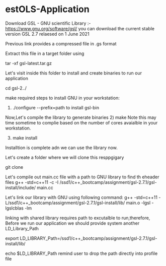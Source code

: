 # estOLS-Application
Download GSL - GNU scientific Library :- https://www.gnu.org/software/gsl/
you can download the current stable version GSL 2.7 relaesed on 1 June 2021

Previous link provides a compressed file in .gs format

Extract this file in a target folder using 

tar -xf gsl-latest.tar.gz

Let's visit inside this folder to install and create binaries to run our application

cd gsl-2.*.*/

make required
steps to install GNU in your workstation:

1)  ./configure --prefix=path to install gsl-bin


Now,Let's compile the library to generate binaries
2) make 
Note this may time sometime to complie based on the number of cores avaialble in your workstation.

3) make install

Installtion is complete adn we can use the library now.

Let's create a folder where we will clone this resppgigary 

git clone 

Let's compile out main.cc file with a path to GNU library to find th eheader files
g++ -std=c++11 -c -I /ssd1/c++_bootcamp/assignment/gsl-2.7.1/gsl-install/include/  main.cc

Let's link our library with GNU using following command:
g++ -std=c++11 -L/ssd1/c++_bootcamp/assignment/gsl-2.7.1/gsl-install/lib/ main.o -lgsl -lgslcblas -lm

linking with shared library requires path to excutalble to run,therefore, 
Before we run our application we should provide system another LD_Library_Path

export LD_LIBRARY_Path=/ssd1/c++_bootcamp/assignment/gsl-2.7.1/gsl-install/lib/

echo $LD_LIBRARY_Path
 remind user to drop the path directly into profile file

